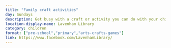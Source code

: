 ```yaml
---
title: "Family craft activities"
day: Sundays
description: Get busy with a craft or activity you can do with your children at home.
location-display-name: Lavenham Library
category: children
format: ["pre-school","primary","arts-crafts-games"]
link: https://www.facebook.com/LavenhamLibrary/
---
```

